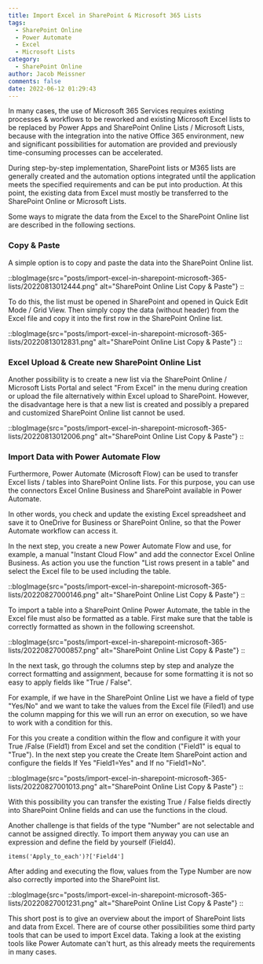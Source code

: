 ```yaml
---
title: Import Excel in SharePoint & Microsoft 365 Lists
tags:
  - SharePoint Online
  - Power Automate
  - Excel
  - Microsoft Lists
category:
  - SharePoint Online
author: Jacob Meissner
comments: false
date: 2022-06-12 01:29:43
---
```


In many cases, the use of Microsoft 365 Services requires existing processes & workflows to be reworked and existing Microsoft Excel lists to be replaced by Power Apps and SharePoint Online Lists / Microsoft Lists, because with the integration into the native Office 365 environment, new and significant possibilities for automation are provided and previously time-consuming processes can be accelerated.

<!-- more -->

During step-by-step implementation, SharePoint lists or M365 lists are generally created and the automation options integrated until the application meets the specified requirements and can be put into production. At this point, the existing data from Excel must mostly be transferred to the SharePoint Online or Microsoft Lists.

Some ways to migrate the data from the Excel to the SharePoint Online list are described in the following sections.

### Copy & Paste

A simple option is to copy and paste the data into the SharePoint Online list.

::blogImage{src="posts/import-excel-in-sharepoint-microsoft-365-lists/20220813012444.png" alt="SharePoint Online List Copy & Paste"}
::

To do this, the list must be opened in SharePoint and opened in Quick Edit Mode / Grid View. Then simply copy the data (without header) from the Excel file and copy it into the first row in the SharePoint Online list.

::blogImage{src="posts/import-excel-in-sharepoint-microsoft-365-lists/20220813012831.png" alt="SharePoint Online List Copy & Paste"}
::

### Excel Upload & Create new SharePoint Online List

Another possibility is to create a new list via the SharePoint Online / Microsoft Lists Portal and select "From Excel" in the menu during creation or upload the file alternatively within Excel upload to SharePoint. However, the disadvantage here is that a new list is created and possibly a prepared and customized SharePoint Online list cannot be used.

::blogImage{src="posts/import-excel-in-sharepoint-microsoft-365-lists/20220813012006.png" alt="SharePoint Online List Copy & Paste"}
::

### Import Data with Power Automate Flow

Furthermore, Power Automate (Microsoft Flow) can be used to transfer Excel lists / tables into SharePoint Online lists. For this purpose, you can use the connectors Excel Online Business and SharePoint available in Power Automate.

In other words, you check and update the existing Excel spreadsheet and save it to OneDrive for Business or SharePoint Online, so that the Power Automate workflow can access it.

In the next step, you create a new Power Automate Flow and use, for example, a manual "Instant Cloud Flow" and add the connector Excel Online Business. As action you use the function "List rows present in a table" and select the Excel file to be used including the table.

::blogImage{src="posts/import-excel-in-sharepoint-microsoft-365-lists/20220827000146.png" alt="SharePoint Online List Copy & Paste"}
::

To import a table into a SharePoint Online Power Automate, the table in the Excel file must also be formatted as a table. First make sure that the table is correctly formatted as shown in the following screenshot.

::blogImage{src="posts/import-excel-in-sharepoint-microsoft-365-lists/20220827000857.png" alt="SharePoint Online List Copy & Paste"}
::

In the next task, go through the columns step by step and analyze the correct formatting and assignment, because for some formatting it is not so easy to apply fields like "True / False".

For example, if we have in the SharePoint Online List we have a field of type "Yes/No" and we want to take the values from the Excel file (Filed1) and use the column mapping for this we will run an error on execution, so we have to work with a condition for this.

For this you create a condition within the flow and configure it with your True /False (Field1) from Excel and set the condition ("Field1" is equal to "True"). In the next step you create the Create Item SharePoint action and configure the fields If Yes "Field1=Yes" and If no "Field1=No".

::blogImage{src="posts/import-excel-in-sharepoint-microsoft-365-lists/20220827001013.png" alt="SharePoint Online List Copy & Paste"}
::

With this possibility you can transfer the existing True / False fields directly into SharePoint Online fields and can use the functions in the cloud.

Another challenge is that fields of the type "Number" are not selectable and cannot be assigned directly.
To import them anyway you can use an expression and define the field by yourself (Field4).

```
items('Apply_to_each')?['Field4']
```

After adding and executing the flow, values from the Type Number are now also correctly imported into the SharePoint list.

::blogImage{src="posts/import-excel-in-sharepoint-microsoft-365-lists/20220827001231.png" alt="SharePoint Online List Copy & Paste"}
::

This short post is to give an overview about the import of SharePoint lists and data from Excel. There are of course other possibilities some third party tools that can be used to import Excel data. Taking a look at the existing tools like Power Automate can't hurt, as this already meets the requirements in many cases.
